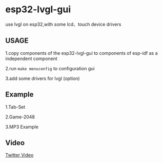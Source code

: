 # esp32-lvgl-gui

use lvgl on esp32,with some lcd、touch device drivers

## USAGE

1.copy components of the esp32-lvgl-gui to components of esp-idf as a independent component

2.run `make menuconfig` to configuration gui

3.add some drivers for lvgl (option)

## Example

1.Tab-Set

2.Game-2048

3.MP3 Example

## Video

[Twitter Video](https://twitter.com/InfiniteYuan/status/1031745706862637056)

